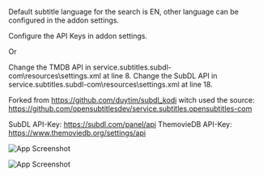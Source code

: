 Default subtitle language for the search is EN, other language can be configured in the addon settings.

Configure the API Keys in addon settings.

Or

Change the TMDB API in service.subtitles.subdl-com\resources\settings.xml at line 8.
Change the SubDL API in service.subtitles.subdl-com\resources\settings.xml at line 18.

Forked from https://github.com/duytim/subdl_kodi
witch used the source: https://github.com/opensubtitlesdev/service.subtitles.opensubtitles-com

SubDL API-Key: https://subdl.com/panel/api
ThemovieDB API-Key: https://www.themoviedb.org/settings/api

![App Screenshot](https://i.postimg.cc/L4QCZxJr/Screenshot-2024-05-13-at-08-57-23.png)

![App Screenshot](https://i.postimg.cc/vH1P759D/Screenshot-2024-05-13-at-08-58-16.png)
